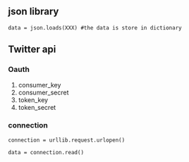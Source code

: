 ## json library

`data = json.loads(XXX) #the data is store in dictionary`

## Twitter api
### Oauth

1. consumer_key
2. consumer_secret
3. token_key
4. token_secret


### connection

`connection = urllib.request.urlopen()`

`data = connection.read()`
